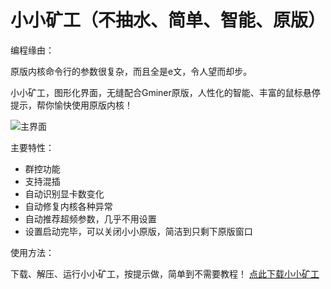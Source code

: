 # 小小矿工（不抽水、简单、智能、原版）

编程缘由：

原版内核命令行的参数很复杂，而且全是e文，令人望而却步。

小小矿工，图形化界面，无缝配合Gminer原版，人性化的智能、丰富的鼠标悬停提示，帮你愉快使用原版内核！


![主界面](https://github.com/MagicXC/GminerUITool/blob/main/20210905.jpg)

主要特性：
* 群控功能
* 支持混插
* 自动识别显卡数变化
* 自动修复内核各种异常
* 自动推荐超频参数，几乎不用设置
* 设置启动完毕，可以关闭小小原版，简洁到只剩下原版窗口

使用方法：

下载、解压、运行小小矿工，按提示做，简单到不需要教程！ [点此下载小小矿工](https://github.com/MagicXC/GminerUITool/releases)
